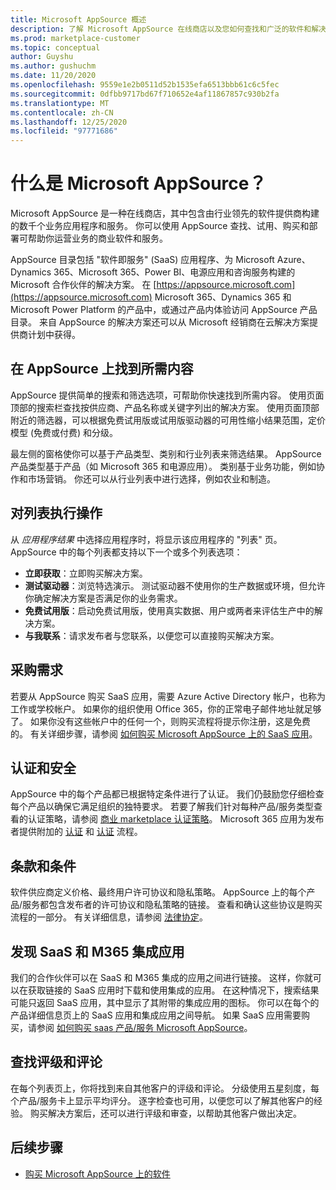 ```yaml
---
title: Microsoft AppSource 概述
description: 了解 Microsoft AppSource 在线商店以及您如何查找和广泛的软件和解决方案目录。
ms.prod: marketplace-customer
ms.topic: conceptual
author: Guyshu
ms.author: gushuchm
ms.date: 11/20/2020
ms.openlocfilehash: 9559e1e2b0511d52b1535efa6513bbb61c6c5fec
ms.sourcegitcommit: 0dfbb9717bd67f710652e4af11867857c930b2fa
ms.translationtype: MT
ms.contentlocale: zh-CN
ms.lasthandoff: 12/25/2020
ms.locfileid: "97771686"
---
```

# <a name="what-is-microsoft-appsource"></a>什么是 Microsoft AppSource？

Microsoft AppSource 是一种在线商店，其中包含由行业领先的软件提供商构建的数千个业务应用程序和服务。 你可以使用 AppSource 查找、试用、购买和部署可帮助你运营业务的商业软件和服务。

AppSource 目录包括 "软件即服务" (SaaS) 应用程序、为 Microsoft Azure、Dynamics 365、Microsoft 365、Power BI、电源应用和咨询服务构建的 Microsoft 合作伙伴的解决方案。 在 [https://appsource.microsoft.com](https://appsource.microsoft.com) Microsoft 365、Dynamics 365 和 Microsoft Power Platform 的产品中，或通过产品内体验访问 AppSource 产品目录。 来自 AppSource 的解决方案还可以从 Microsoft 经销商在云解决方案提供商计划中获得。

## <a name="find-what-you-need-on-appsource"></a>在 AppSource 上找到所需内容

AppSource 提供简单的搜索和筛选选项，可帮助你快速找到所需内容。 使用页面顶部的搜索栏查找按供应商、产品名称或关键字列出的解决方案。 使用页面顶部附近的筛选器，可以根据免费试用版或试用版驱动器的可用性缩小结果范围，定价模型 (免费或付费) 和分级。

最左侧的窗格使你可以基于产品类型、类别和行业列表来筛选结果。 AppSource 产品类型基于产品（如 Microsoft 365 和电源应用）。 类别基于业务功能，例如协作和市场营销。 你还可以从行业列表中进行选择，例如农业和制造。

## <a name="take-action-on-a-listing"></a>对列表执行操作

从 _应用程序结果_ 中选择应用程序时，将显示该应用程序的 "列表" 页。 AppSource 中的每个列表都支持以下一个或多个列表选项：

- **立即获取**：立即购买解决方案。
- **测试驱动器**：浏览特选演示。 测试驱动器不使用你的生产数据或环境，但允许你确定解决方案是否满足你的业务需求。
- **免费试用版**：启动免费试用版，使用真实数据、用户或两者来评估生产中的解决方案。
- **与我联系**：请求发布者与您联系，以便您可以直接购买解决方案。

## <a name="purchasing-requirements"></a>采购需求

若要从 AppSource 购买 SaaS 应用，需要 Azure Active Directory 帐户，也称为工作或学校帐户。 如果你的组织使用 Office 365，你的正常电子邮件地址就足够了。 如果你没有这些帐户中的任何一个，则购买流程将提示你注册，这是免费的。 有关详细步骤，请参阅 [如何购买 Microsoft AppSource 上的 SaaS 应用](purchase-software-appsource.md)。

## <a name="certification-and-security"></a>认证和安全

AppSource 中的每个产品都已根据特定条件进行了认证。 我们仍鼓励您仔细检查每个产品以确保它满足组织的独特要求。 若要了解我们针对每种产品/服务类型查看的认证策略，请参阅 [商业 marketplace 认证策略](/legal/marketplace/certification-policies)。 Microsoft 365 应用为发布者提供附加的 [认证](/microsoft-365-app-certification/docs/enterprise-app-certification-guide) 和 [认证](/microsoft-365-app-certification/docs/enterprise-app-attestation-guide) 流程。

## <a name="terms-and-conditions"></a>条款和条件

软件供应商定义价格、最终用户许可协议和隐私策略。 AppSource 上的每个产品/服务都包含发布者的许可协议和隐私策略的链接。 查看和确认这些协议是购买流程的一部分。 有关详细信息，请参阅 [法律协定](legal-contracts.md)。

## <a name="discover-saas-and-m365-integrated-apps"></a>发现 SaaS 和 M365 集成应用

我们的合作伙伴可以在 SaaS 和 M365 集成的应用之间进行链接。 这样，你就可以在获取链接的 SaaS 应用时下载和使用集成的应用。 在这种情况下，搜索结果可能只返回 SaaS 应用，其中显示了其附带的集成应用的图标。 你可以在每个的产品详细信息页上的 SaaS 应用和集成应用之间导航。 如果 SaaS 应用需要购买，请参阅 [如何购买 saas 产品/服务 Microsoft AppSource](purchase-software-appsource.md)。

## <a name="find-ratings-and-reviews"></a>查找评级和评论

在每个列表页上，你将找到来自其他客户的评级和评论。 分级使用五星刻度，每个产品/服务卡上显示平均评分。 逐字检查也可用，以便您可以了解其他客户的经验。 购买解决方案后，还可以进行评级和审查，以帮助其他客户做出决定。

## <a name="next-steps"></a>后续步骤

- [购买 Microsoft AppSource 上的软件](purchase-software-appsource.md)
